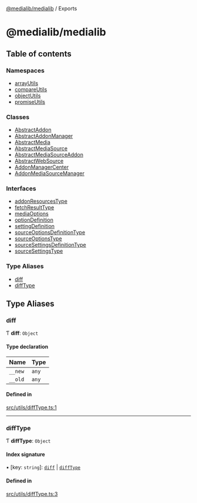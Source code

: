 [@medialib/medialib](README.md) / Exports

# @medialib/medialib

## Table of contents

### Namespaces

- [arrayUtils](modules/arrayUtils.md)
- [compareUtils](modules/compareUtils.md)
- [objectUtils](modules/objectUtils.md)
- [promiseUtils](modules/promiseUtils.md)

### Classes

- [AbstractAddon](classes/AbstractAddon.md)
- [AbstractAddonManager](classes/AbstractAddonManager.md)
- [AbstractMedia](classes/AbstractMedia.md)
- [AbstractMediaSource](classes/AbstractMediaSource.md)
- [AbstractMediaSourceAddon](classes/AbstractMediaSourceAddon.md)
- [AbstractWebSource](classes/AbstractWebSource.md)
- [AddonManagerCenter](classes/AddonManagerCenter.md)
- [AddonMediaSourceManager](classes/AddonMediaSourceManager.md)

### Interfaces

- [addonResourcesType](interfaces/addonResourcesType.md)
- [fetchResultType](interfaces/fetchResultType.md)
- [mediaOptions](interfaces/mediaOptions.md)
- [optionDefinition](interfaces/optionDefinition.md)
- [settingDefinition](interfaces/settingDefinition.md)
- [sourceOptionsDefinitionType](interfaces/sourceOptionsDefinitionType.md)
- [sourceOptionsType](interfaces/sourceOptionsType.md)
- [sourceSettingsDefinitionType](interfaces/sourceSettingsDefinitionType.md)
- [sourceSettingsType](interfaces/sourceSettingsType.md)

### Type Aliases

- [diff](modules.md#diff)
- [diffType](modules.md#difftype)

## Type Aliases

### diff

Ƭ **diff**: `Object`

#### Type declaration

| Name | Type |
| :------ | :------ |
| `__new` | `any` |
| `__old` | `any` |

#### Defined in

[src/utils/diffType.ts:1](https://github.com/medialib-project/medialib/blob/0cfc488/src/utils/diffType.ts#L1)

___

### diffType

Ƭ **diffType**: `Object`

#### Index signature

▪ [key: `string`]: [`diff`](modules.md#diff) \| [`diffType`](modules.md#difftype)

#### Defined in

[src/utils/diffType.ts:3](https://github.com/medialib-project/medialib/blob/0cfc488/src/utils/diffType.ts#L3)
